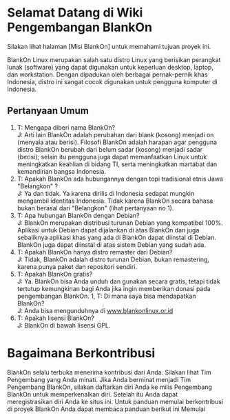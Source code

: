 # Selamat Datang di Wiki Pengembangan BlankOn

Silakan lihat halaman [Misi BlankOn] untuk memahami tujuan proyek ini.

BlankOn Linux merupakan salah satu distro Linux yang berisikan perangkat lunak (software) yang dapat digunakan untuk keperluan desktop, laptop, dan workstation. Dengan dipadukan oleh berbagai pernak-pernik khas Indonesia, distro ini sangat cocok digunakan untuk pengguna komputer di Indonesia.

## Pertanyaan Umum

1. T: Mengapa diberi nama BlankOn?
<br>J: Arti lain BlankOn adalah perubahan dari blank (kosong) menjadi on (menyala atau berisi). Filosofi BlankOn adalah harapan agar pengguna distro BlankOn berubah dari belum sadar (kosong) menjadi sadar (berisi); selain itu pengguna juga dapat memanfaatkan Linux untuk meningkatkan keahlian di bidang TI, serta meningkatkan martabat dan kemandirian bangsa Indonesia.
1. T: Apakah BlankOn ada hubungannya dengan topi tradisional etnis Jawa "Belangkon" ?
<br>J: Ya dan tidak. Ya karena dirilis di Indonesia sedapat mungkin mengambil identitas Indonesia. Tidak karena BlankOn secara bahasa bukan berasal dari "Belangkon" (lihat pertanyaan no 1).
1. T: Apa hubungan BlankOn dengan Debian?
<br>J: BlankOn merupakan distribusi turunan Debian yang kompatibel 100%. Aplikasi untuk Debian dapat dijalankan di atas BlankOn dan juga sebaliknya aplikasi khas yang ada di BlankOn dapat diinstal di Debian. BlankOn juga dapat diinstal di atas sistem Debian yang sudah ada.
1. T: Apakah BlankOn hanya distro remaster dari Debian?
<br>J: Tidak, BlankOn adalah distro turunan Debian, bukan remastering, karena punya paket dan repositori sendiri.
1. T: Apakah BlankOn gratis?
<br>J: Ya. BlankOn bisa Anda unduh dan gunakan secara gratis, tetapi tidak tertutup kemungkinan bagi Anda jika ingin memberikan donasi pada pengembangan BlankOn.
1, T: Di mana saya bisa mendapatkan BlankOn?
<br>J: Anda bisa mengunduhnya di www.blankonlinux.or.id
1. T: Apakah lisensi BlankOn?
<br>J: BlankOn di bawah lisensi GPL.

# Bagaimana Berkontribusi

BlankOn selalu terbuka menerima kontribusi dari Anda. Silakan lihat Tim Pengembang yang Anda minati. Jika Anda berminat menjadi Tim Pengembang BlankOn, silakan daftarkan diri Anda ke milis Pengembang BlankOn untuk memperkenalkan diri. Setelah itu Anda dapat meregistrasikan diri Anda ke situs ini. Untuk panduan memulai berkontribusi di proyek BlankOn Anda dapat membaca panduan berikut ini Memulai
